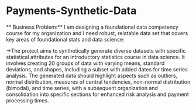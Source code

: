 # Payments-Synthetic-Data
** Business Problem:** I am designing a foundational data competency course for my organization and I need robust, relatable data set that covers key areas of foundational stats and data science: 

->The project aims to synthetically generate diverse datasets with specific statistical attributes for an introductory statistics course in data science. It involves creating 20 groups of data with varying means, standard deviations, and shapes, including a subset with added dates for time series analysis. The generated data should highlight aspects such as outliers, normal distribution, measures of central tendencies, non-normal distribution (bimodal), and time series, with a subsequent organization and consolidation into specific sections for enhanced risk analysis and payment processing times.
